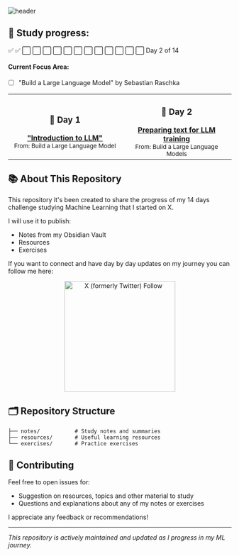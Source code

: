 ![header](assets/all_you_need.png)

## 🎯 Study progress: 

✅ ✅ ⬜ ⬜ ⬜ ⬜ ⬜ ⬜ ⬜ ⬜ ⬜ ⬜ ⬜ ⬜
Day 2 of 14

#### Current Focus Area:

- [ ] "Build a Large Language Model" by Sebastian Raschka

<div align="center">
  <table>
    <tr>
      <td align="center" width="300px">
        <h3>📖 Day 1</h3>
        <a href="notes/">
          <b>"Introduction to LLM"</b>
        </a>
        <br/>
        <sub>From: Build a Large Language Model</sub>
      </td>
      <td align="center" width="300px">
        <h3>📖 Day 2</h3>
        <a href="notes/">
          <b>Preparing text for LLM training</b>
        </a>
        <br/>
        <sub>From: Build a Large Language Models</sub>
      </td>
    </tr>
  </table>
</div>



## 📚 About This Repository

This repository it's been created to share the progress of my 14 days challenge studying Machine Learning that I started on X. 

I will use it to publish: 

- Notes from my Obsidian Vault
- Resources 
- Exercises 

If you want to connect and have day by day updates on my journey you can follow me here: 

<div align="center">
  <img alt="X (formerly Twitter) Follow" src="https://img.shields.io/twitter/follow/TicodeVinci" width=250>
</div>


## 🗂️ Repository Structure

```
├── notes/           # Study notes and summaries
├── resources/       # Useful learning resources
└── exercises/       # Practice exercises
```

## 🤝 Contributing

Feel free to open issues for: 

- Suggestion on resources, topics and other material to study
- Questions and explanations about any of my notes or exercises

I appreciate any feedback or recommendations!

---
*This repository is actively maintained and updated as I progress in my ML journey.*

